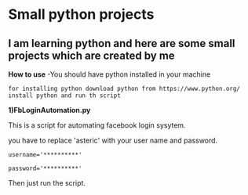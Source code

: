 # Small python projects 

## I am learning python and here are some small projects which are created by me

**How to use**
-You should have python installed in your machine 

    for installing python download python from https://www.python.org/
    install python and run th script
    
**1)FbLoginAutomation.py**

This is a script for automating facebook login sysytem.


you have to replace 'asteric' with your user name and password.

    username='**********'

    password='**********'

Then just run the script.

